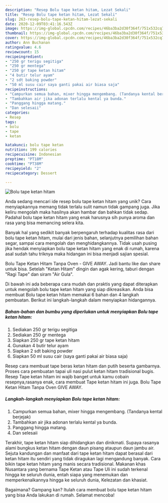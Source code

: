 ```yaml
---
description: "Resep Bolu tape ketan hitam, Lezat Sekali"
title: "Resep Bolu tape ketan hitam, Lezat Sekali"
slug: 263-resep-bolu-tape-ketan-hitam-lezat-sekali
date: 2020-12-09T03:41:16.543Z
image: https://img-global.cpcdn.com/recipes/46ba3ba2d30f364f/751x532cq70/bolu-tape-ketan-hitam-foto-resep-utama.jpg
thumbnail: https://img-global.cpcdn.com/recipes/46ba3ba2d30f364f/751x532cq70/bolu-tape-ketan-hitam-foto-resep-utama.jpg
cover: https://img-global.cpcdn.com/recipes/46ba3ba2d30f364f/751x532cq70/bolu-tape-ketan-hitam-foto-resep-utama.jpg
author: Ann Buchanan
ratingvalue: 4.6
reviewcount: 15
recipeingredient:
- "250 gr terigu segitiga"
- "250 gr mentega"
- "250 gr tape ketan hitam"
- "4 butir telur ayam"
- "2 sdt baking powder"
- "50 ml susu cair saya ganti pakai air biasa saja"
recipeinstructions:
- "Campurkan semua bahan, mixer hingga mengembang. (Tandanya kental berjejak)"
- "Tambahkan air jika adonan terlalu kental ya bunda."
- "Panggang hingga matang."
- "Dan selesaii"
categories:
- Resep
tags:
- bolu
- tape
- ketan

katakunci: bolu tape ketan 
nutrition: 199 calories
recipecuisine: Indonesian
preptime: "PT18M"
cooktime: "PT38M"
recipeyield: "2"
recipecategory: Dessert

---
```



![Bolu tape ketan hitam](https://img-global.cpcdn.com/recipes/46ba3ba2d30f364f/751x532cq70/bolu-tape-ketan-hitam-foto-resep-utama.jpg)

Anda sedang mencari ide resep bolu tape ketan hitam yang unik? Cara menyiapkannya memang tidak terlalu sulit namun tidak gampang juga. Jika keliru mengolah maka hasilnya akan hambar dan bahkan tidak sedap. Padahal bolu tape ketan hitam yang enak harusnya sih punya aroma dan rasa yang bisa memancing selera kita.

Banyak hal yang sedikit banyak berpengaruh terhadap kualitas rasa dari bolu tape ketan hitam, mulai dari jenis bahan, selanjutnya pemilihan bahan segar, sampai cara mengolah dan menghidangkannya. Tidak usah pusing jika hendak menyiapkan bolu tape ketan hitam yang enak di rumah, karena asal sudah tahu triknya maka hidangan ini bisa menjadi sajian spesial.

Bolu Tape Ketan Hitam Tanpa Oven - GIVE AWAY. Jadi bantu like dan share untuk bisa. Setelah &#34;Ketan Hitam&#34; dingin dan agak kering, taburi dengan &#34;Ragi Tape&#34; dan siram &#34;Air Gula&#34;.


Di bawah ini ada beberapa cara mudah dan praktis yang dapat diterapkan untuk mengolah bolu tape ketan hitam yang siap dikreasikan. Anda bisa membuat Bolu tape ketan hitam memakai 6 bahan dan 4 langkah pembuatan. Berikut ini langkah-langkah dalam menyiapkan hidangannya.

<!--inarticleads1-->

##### Bahan-bahan dan bumbu yang diperlukan untuk menyiapkan Bolu tape ketan hitam:

1. Sediakan 250 gr terigu segitiga
1. Sediakan 250 gr mentega
1. Siapkan 250 gr tape ketan hitam
1. Gunakan 4 butir telur ayam
1. Siapkan 2 sdt baking powder
1. Siapkan 50 ml susu cair (saya ganti pakai air biasa saja)


Resep cara membuat tape beras ketan hitam dan putih beserta gambarnya. Proses cara pembuatan tapai uli nasi pulut ketan hitam tradisional bugis. Resep Tape ketan hitam ini wajib banget untuk kamu cobain resepnya,rasanya enak, cara membuat Tape ketan hitam ini juga. Bolu Tape Ketan Hitam Tanpa Oven GIVE AWAY. 

<!--inarticleads2-->

##### Langkah-langkah menyiapkan Bolu tape ketan hitam:

1. Campurkan semua bahan, mixer hingga mengembang. (Tandanya kental berjejak)
1. Tambahkan air jika adonan terlalu kental ya bunda.
1. Panggang hingga matang.
1. Dan selesaii


Terakhir, tape ketan hitam siap dihidangkan dan dinikmati. Supaya rasanya alami bungkus ketan hitam dengan daun pisang ataupun daun jambu air. Sejuta kandungan dan manfaat dari tape ketan hitam dapat berasal dari ketan hitam itu sendiri yang tidak diragukan lagi mengandung banyak. Cara bikin tape ketan hitam yang manis secara tradisional. Makanan khas Nusantara yang bernama Tape Ketan atau Tape Uli ini sudah terkenal hingga ke seluruh dunia, entah siapa yang menemukan dan memperkenalkannya hingga ke seluruh dunia, Kelezatan dan khasiat. 

Bagaimana? Gampang kan? Itulah cara membuat bolu tape ketan hitam yang bisa Anda lakukan di rumah. Selamat mencoba!
